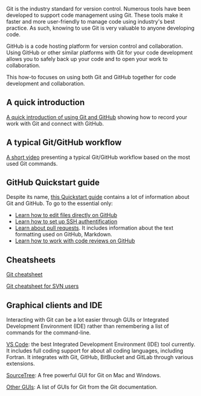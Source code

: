 Git is the industry standard for version control. Numerous tools have been developed to support code management using Git. These tools make it faster and more user-friendly to manage code using industry's best practice. As such, knowing to use Git is very valuable to anyone developing code.

GitHub is a code hosting platform for version control and collaboration. Using GitHub or other similar platforms with Git for your code development allows you to safely back up your code and to open your work to collaboration.

This how-to focuses on using both Git and GitHub together for code development and collaboration.

## A quick introduction
[A quick introduction of using Git and GitHub](https://codewithchris.com/github-tutorial/) showing how to record your work with Git and connect with GitHub. 

## A typical Git/GitHub workflow
[A short video](https://youtu.be/bbanTh2CoAY) presenting a typical Git/GitHub workflow based on the most used Git commands.

## GitHub Quickstart guide
Despite its name, [this Quickstart guide](https://docs.github.com/en/get-started/quickstart) contains a lot of information about Git and GitHub. To go to the essential only:

 - [Learn how to edit files directly on GitHub](https://docs.github.com/en/get-started/quickstart/hello-world)
 - [Learn how to set up SSH authentification](https://docs.github.com/en/get-started/quickstart/set-up-git)
 - [Learn about pull requests](https://docs.github.com/en/get-started/quickstart/github-flow#create-a-pull-request). It includes information about the text formatting used on GitHub, Markdown.
 - [Learn how to work with code reviews on GitHub](https://docs.github.com/en/get-started/quickstart/github-flow#address-review-comments)

## Cheatsheets
[Git cheatsheet](https://training.github.com/downloads/github-git-cheat-sheet/)

[Git cheatsheet for SVN users](https://www.git-tower.com/blog/git-for-subversion-users-cheat-sheet/)

## Graphical clients and IDE

Interacting with Git can be a lot easier through GUIs or Integrated Development Environment (IDE) rather than remembering a list of commands for the command-line.

[VS Code](https://code.visualstudio.com/): the best Integrated Development Environment (IDE) tool currently. It includes full coding support for about all coding languages, including Fortran. It integrates with Git, GitHub, BitBucket and GitLab through various extensions.

[SourceTree](https://www.sourcetreeapp.com/): A free powerful GUI for Git on Mac and Windows. 

[Other GUIs](https://git-scm.com/downloads/guis): A list of GUIs for Git from the Git documentation.

